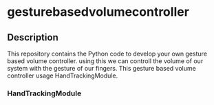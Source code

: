 # gesturebasedvolumecontroller 
## Description
This repository contains the Python code to develop your own gesture based volume controller.
using this we can controll the volume of our system with the gesture of our fingers.
This gesture based volume controller usage HandTrackingModule.
### HandTrackingModule

